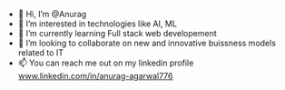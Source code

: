 - 👋 Hi, I’m @Anurag
- 👀 I’m interested in technologies like AI, ML
- 🌱 I’m currently learning Full stack web developement 
- 💞️ I’m looking to collaborate on new and innovative buissness models related to IT  
- 📫 You can reach me out on my linkedin profile www.linkedin.com/in/anurag-agarwal776
